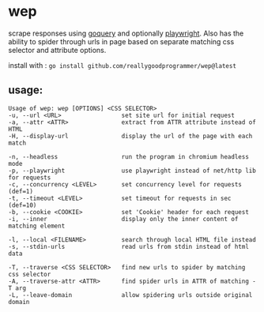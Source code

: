# wep

scrape responses using [goquery](https://github.com/PuerkitoBio/goquery)
and optionally [playwright](https://github.com/playwright-community/playwright-go).
Also has the ability to spider through urls in page based on separate matching css 
selector and attribute options.

install with : `go install github.com/reallygoodprogrammer/wep@latest`

## usage:

```
Usage of wep: wep [OPTIONS] <CSS SELECTOR>
-u, --url <URL>                 set site url for initial request
-a, --attr <ATTR>               extract from ATTR attribute instead of HTML
-H, --display-url               display the url of the page with each match

-n, --headless                  run the program in chromium headless mode
-p, --playwright                use playwright instead of net/http lib for requests
-c, --concurrency <LEVEL>       set concurrency level for requests (def=1)
-t, --timeout <LEVEL>           set timeout for requests in sec (def=10)
-b, --cookie <COOKIE>           set 'Cookie' header for each request
-i, --inner                     display only the inner content of matching element

-l, --local <FILENAME>          search through local HTML file instead
-s, --stdin-urls                read urls from stdin instead of html data

-T, --traverse <CSS SELECTOR>   find new urls to spider by matching css selector
-A, --traverse-attr <ATTR>      find spider urls in ATTR of matching -T arg
-L, --leave-domain              allow spidering urls outside original domain
```
